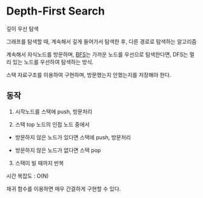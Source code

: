 # Depth-First Search 

깊이 우선 탐색

그래프를 탐색할 때, 계속해서 깊게 들어가서 탐색한 후, 다른 경로로 탐색하는 알고리즘

계속해서 자식노드를 방문하며, [BFS](BFS)는 가까운 노드를 우선으로 탐색한다면, DFS는 멀리 있는 노드를 우선하여 탐색하는 방식.

스택 자료구조를 이용하여 구현하며, 방문했는지 안했는지를 저장해야 한다.

## 동작

1. 시작노드를 스택에 push, 방문처리

2. 스택 top 노드의 인접 노드 중에서

- 방문하지 않은 노드가 있다면 스택에 push, 방문처리

- 방문하지 않은 노드가 없다면 스택 pop

3. 스택이 빌 때까지 반복


시간 복잡도 : O(N)

재귀 함수를 이용하면 매우 간결하게 구현할 수 있다.